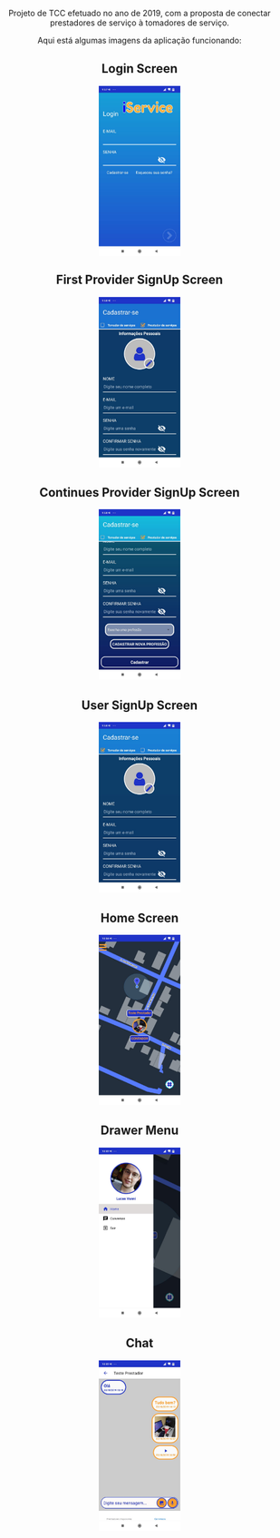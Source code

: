 <p align="center">
  Projeto de TCC efetuado no ano de 2019, com a proposta de conectar prestadores de serviço à tomadores de serviço.
</p>


<p align="center">
    Aqui está algumas imagens da aplicação funcionando:
</p>

<h2 align="center">Login Screen</h2>

<p align="center">
    <img src="https://raw.githubusercontent.com/LucasVanni/iService/master/ImagesForMarkdownFile/LoginScreen.jpeg?raw=true" align="center" height="300" alt="LoginScreen" />
</p>

<h2 align="center">First Provider SignUp Screen</h2>

<p align="center">
    <img src="https://raw.githubusercontent.com/LucasVanni/iService/master/ImagesForMarkdownFile/ProviderSignUpScreen.jpeg?raw=true" height="300" alt="Provider SignUp" />
</p>


<h2 align="center">Continues Provider SignUp Screen</h2>

<p align="center">
    <img src="https://raw.githubusercontent.com/LucasVanni/iService/master/ImagesForMarkdownFile/ProviderSignUpScreen2.jpeg?raw=true" height="300" alt="Provider SignUp part 2" />
</p>


<h2 align="center">User SignUp Screen</h2>

<p align="center">
    <img src="https://raw.githubusercontent.com/LucasVanni/iService/master/ImagesForMarkdownFile/UserSignUpScreen.jpeg?raw=true" height="300" alt="User SignUp" />
</p>



<h2 align="center">Home Screen</h2>

<p align="center">
    <img src="https://raw.githubusercontent.com/LucasVanni/iService/master/ImagesForMarkdownFile/HomeScreen.jpeg?raw=true" height="300" alt="Home Screen" />
</p>

<h2 align="center">Drawer Menu</h2>

<p align="center">
    <img src="https://raw.githubusercontent.com/LucasVanni/iService/master/ImagesForMarkdownFile/DrawerMenu.jpeg?raw=true" height="300" alt="Drawer Menu" />
</p>

<h2 align="center">Chat</h2>

<p align="center">
    <img src="https://raw.githubusercontent.com/LucasVanni/iService/master/ImagesForMarkdownFile/Chat.jpeg?raw=true" height="300" alt="Chat" />
</p>

